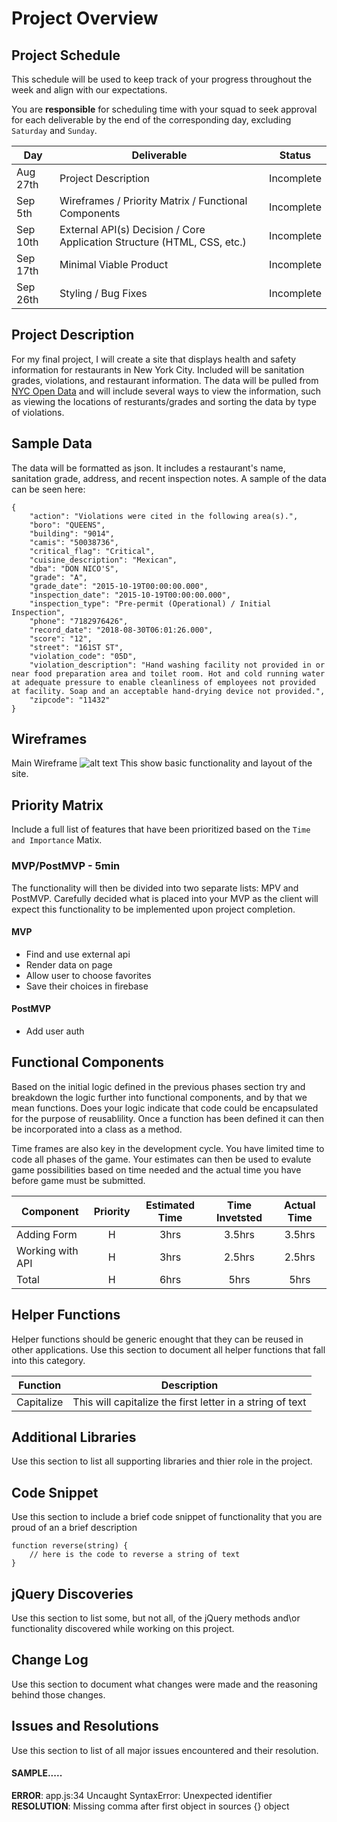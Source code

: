 # Project Overview

## Project Schedule

This schedule will be used to keep track of your progress throughout the week and align with our expectations.  

You are **responsible** for scheduling time with your squad to seek approval for each deliverable by the end of the corresponding day, excluding `Saturday` and `Sunday`.

|  Day | Deliverable | Status
|---|---| ---|
|Aug 27th| Project Description | Incomplete
|Sep 5th| Wireframes / Priority Matrix / Functional Components | Incomplete
|Sep 10th| External API(s) Decision / Core Application Structure (HTML, CSS, etc.) | Incomplete
|Sep 17th| Minimal Viable Product | Incomplete
|Sep 26th| Styling / Bug Fixes | Incomplete


## Project Description

For my final project, I will create a site that displays health and safety information for restaurants in New York City. Included will be sanitation grades, violations, and restaurant information. The data will be pulled from [NYC Open Data](https://data.cityofnewyork.us/Health/DOHMH-New-York-City-Restaurant-Inspection-Results/43nn-pn8j) and will include several ways to view the information, such as viewing the locations of resturants/grades and sorting the data by type of violations.

## Sample Data

The data will be formatted as json. It includes a restaurant's name, sanitation grade, address, and recent inspection notes. A sample of the data can be seen here:
```
{
	"action": "Violations were cited in the following area(s).",
	"boro": "QUEENS",
	"building": "9014",
	"camis": "50038736",
	"critical_flag": "Critical",
	"cuisine_description": "Mexican",
	"dba": "DON NICO'S",
	"grade": "A",
	"grade_date": "2015-10-19T00:00:00.000",
	"inspection_date": "2015-10-19T00:00:00.000",
	"inspection_type": "Pre-permit (Operational) / Initial Inspection",
	"phone": "7182976426",
	"record_date": "2018-08-30T06:01:26.000",
	"score": "12",
	"street": "161ST ST",
	"violation_code": "05D",
	"violation_description": "Hand washing facility not provided in or near food preparation area and toilet room. Hot and cold running water at adequate pressure to enable cleanliness of employees not provided at facility. Soap and an acceptable hand-drying device not provided.",
	"zipcode": "11432"
}
```

## Wireframes
Main Wireframe
![alt text](https://res.cloudinary.com/patricklm/image/upload/v1536180146/wireframe.png)
This show basic functionality and layout of the site.

## Priority Matrix

Include a full list of features that have been prioritized based on the `Time and Importance` Matix.  

### MVP/PostMVP - 5min

The functionality will then be divided into two separate lists: MPV and PostMVP.  Carefully decided what is placed into your MVP as the client will expect this functionality to be implemented upon project completion.  

#### MVP 

- Find and use external api 
- Render data on page 
- Allow user to choose favorites 
- Save their choices in firebase

#### PostMVP 

- Add user auth

## Functional Components

Based on the initial logic defined in the previous  phases section try and breakdown the logic further into functional components, and by that we mean functions.  Does your logic indicate that code could be encapsulated for the purpose of reusablility.  Once a function has been defined it can then be incorporated into a class as a method. 

Time frames are also key in the development cycle.  You have limited time to code all phases of the game.  Your estimates can then be used to evalute game possibilities based on time needed and the actual time you have before game must be submitted. 

| Component | Priority | Estimated Time | Time Invetsted | Actual Time |
| --- | :---: |  :---: | :---: | :---: |
| Adding Form | H | 3hrs| 3.5hrs | 3.5hrs |
| Working with API | H | 3hrs| 2.5hrs | 2.5hrs |
| Total | H | 6hrs| 5hrs | 5hrs |

## Helper Functions
Helper functions should be generic enought that they can be reused in other applications. Use this section to document all helper functions that fall into this category.

| Function | Description | 
| --- | :---: |  
| Capitalize | This will capitalize the first letter in a string of text | 

## Additional Libraries
 Use this section to list all supporting libraries and thier role in the project. 

## Code Snippet

Use this section to include a brief code snippet of functionality that you are proud of an a brief description  

```
function reverse(string) {
	// here is the code to reverse a string of text
}
```

## jQuery Discoveries
 Use this section to list some, but not all, of the jQuery methods and\or functionality discovered while working on this project.

## Change Log
 Use this section to document what changes were made and the reasoning behind those changes.  

## Issues and Resolutions
 Use this section to list of all major issues encountered and their resolution.

#### SAMPLE.....
**ERROR**: app.js:34 Uncaught SyntaxError: Unexpected identifier                                
**RESOLUTION**: Missing comma after first object in sources {} object
